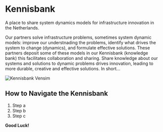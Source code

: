 # Kennisbank

A place to share system dynamics models for infrastructure innovation in the Netherlands.

Our partners solve infrastructure problems, sometimes system dynamic models: improve our understnading the problems, identify what drives the system to change (dynamics), and formulate effective solutions.
These partners deposit some of these models in our Kennisbank (knowledge bank) this facilitates collaboration and sharing. 
Share knowledge about our systems and solutions to dynamic problems drives innovation, leading to more durable, creative and effective solutions. In short...

![Kennisbank Vensim](https://github.com/Kennisbank/.github/tree/main/profile/img/kennisbank_vensim.png?raw=true)

## How to Navigate the Kennisbank
1. Step a
2. Step b
3. Step c

**Good Luck!**
